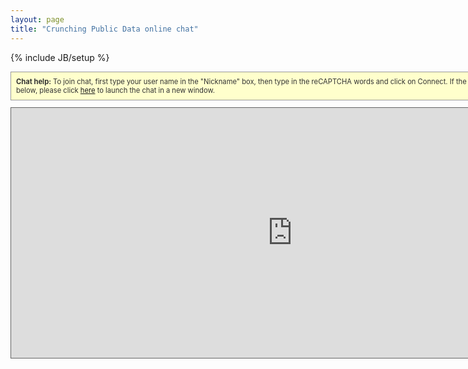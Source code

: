 ```yaml
---
layout: page
title: "Crunching Public Data online chat"
---
```

{% include JB/setup %}


<p style="width: 884px; display: block; color: rgb(51, 51, 51); background-color: rgb(255, 255, 204); border: 1px solid rgb(153, 153, 153); padding: 8px; font-size: 0.8em;"><strong>Chat help:</strong> To join chat, first type your user name in the &quot;Nickname&quot; box, then type in the reCAPTCHA words and click on Connect. If the chat window is not visible below, please click <a href="http://webchat.freenode.net?channels=crunching-public-data" target="_blank">here</a> to launch the chat in a new window.</p> 

<iframe style="border: 1px solid rgb(100,100,100);" width="900" height="400" frameborder="0" src="http://webchat.freenode.net?channels=crunching-public-data"></iframe> 
